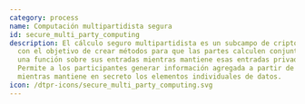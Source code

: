 ```yaml
---
category: process
name: Computación multipartidista segura
id: secure_multi_party_computing
description: El cálculo seguro multipartidista es un subcampo de criptografía
  con el objetivo de crear métodos para que las partes calculen conjuntamente
  una función sobre sus entradas mientras mantiene esas entradas privadas.
  Permite a los participantes generar información agregada a partir de datos
  mientras mantiene en secreto los elementos individuales de datos.
icon: /dtpr-icons/secure_multi_party_computing.svg
---
```

